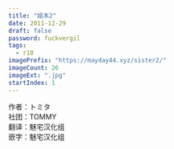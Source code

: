 ```yaml
---
title: "姐本2"
date: 2011-12-29
draft: false
password: fuckvergil
tags: 
  - r18
imagePrefix: "https://mayday44.xyz/sister2/"  
imageCount: 26
imageExt: ".jpg" 
startIndex: 1
---
```

作者：トミタ   
社团：TOMMY   
翻译：魅宅汉化组  
嵌字：魅宅汉化组  